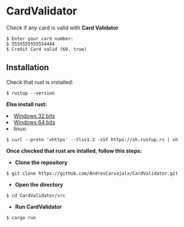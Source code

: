 # CardValidator

Check if any card is valid with <b>Card Validator</b>
```
$ Enter your card number:
$ 5555555555554444
$ Credit Card valid (60, true)
```

## Installation
Check that rust is installed:
```
$ rustup --version
```
<b>Else install rust:</b>
  <li>
  <a href="https://static.rust-lang.org/rustup/dist/i686-pc-windows-msvc/rustup-init.exe"> Windows 32 bits </a>
  </li>
  <li>
  <a href="https://static.rust-lang.org/rustup/dist/x86_64-pc-windows-msvc/rustup-init.exe"> Windows 64 bits </a>
  </li>
   <li>
   linux: 
  </li>
  
  ```
 $ curl --proto '=https' --tlsv1.2 -sSf https://sh.rustup.rs | sh
  ```
  <b>Once checked that rust are intalled, follow this steps:</b></p>
  * <b>Clone the repository</b>
  ```
  $ git clone https://github.com/AndresCarvajalx/CardValidator.git
  ```
  * <b>Open the  directory</b>
  ```
  $ cd CardValidator/src
  ```
  * <b>Run CardValidator</b>
  ```
  $ cargo run
  ```
